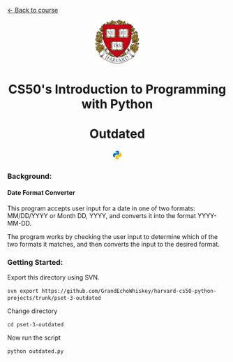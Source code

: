 [<- Back to course](../README.md)

<p align="center"><a href="https://cs50.harvard.edu/python/2022/">
  <img src="https://github.com/GrandEchoWhiskey/grandechowhiskey/blob/main/icons/course/harvard100.png" /><br>
</a></p>
<h1 align="center">CS50's Introduction to Programming with Python<br><br>Outdated</h1>

<p align="center"><a href="#">
  <img src="https://github.com/GrandEchoWhiskey/grandechowhiskey/blob/main/icons/programming/python.png" />
</a></p>

### Background:
#### Date Format Converter
This program accepts user input for a date in one of two formats: MM/DD/YYYY or Month DD, YYYY, and converts it into the format YYYY-MM-DD.

The program works by checking the user input to determine which of the two formats it matches, and then converts the input to the desired format.

### Getting Started:
Export this directory using SVN.
```
svn export https://github.com/GrandEchoWhiskey/harvard-cs50-python-projects/trunk/pset-3-outdated
```
Change directory
```
cd pset-3-outdated
```
Now run the script
```
python outdated.py
```
